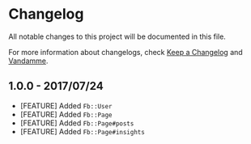 # Changelog

All notable changes to this project will be documented in this file.

For more information about changelogs, check
[Keep a Changelog](http://keepachangelog.com) and
[Vandamme](http://tech-angels.github.io/vandamme).

## 1.0.0  - 2017/07/24

* [FEATURE] Added `Fb::User`
* [FEATURE] Added `Fb::Page`
* [FEATURE] Added `Fb::Page#posts`
* [FEATURE] Added `Fb::Page#insights`
